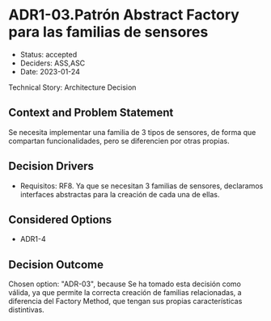 # ADR1-03.Patrón Abstract Factory para las familias de sensores

* Status: accepted
* Deciders: ASS,ASC
* Date: 2023-01-24

Technical Story: Architecture Decision

## Context and Problem Statement

Se necesita implementar una familia de 3 tipos de sensores, de forma que compartan funcionalidades, pero se diferencien por otras propias.

## Decision Drivers

* Requisitos: RF8. Ya que se necesitan 3 familias de sensores, declaramos interfaces abstractas para la creación de cada una de ellas.

## Considered Options

* ADR1-4

## Decision Outcome

Chosen option: "ADR-03", because Se ha tomado esta decisión como válida, ya que permite la correcta creación de familias relacionadas, a diferencia del Factory Method, que tengan sus propias características distintivas.
